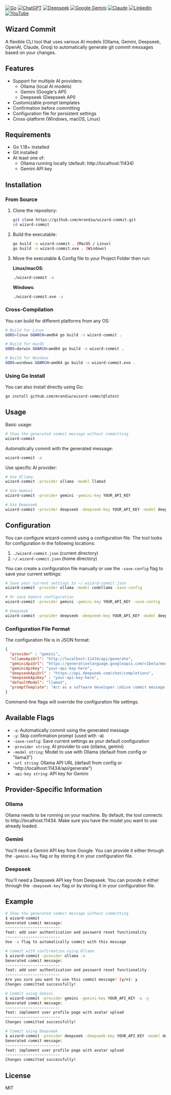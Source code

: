 [![Go](https://img.shields.io/badge/Go-%2300ADD8.svg?&logo=go&logoColor=white)](#)
[![ChatGPT](https://img.shields.io/badge/ChatGPT-74aa9c?logo=openai&logoColor=white)](#)
[![Deepseek](https://custom-icon-badges.demolab.com/badge/Deepseek-4D6BFF?logo=deepseek&logoColor=fff)](#)
[![Google Gemini](https://img.shields.io/badge/Google%20Gemini-886FBF?logo=googlegemini&logoColor=fff)](#)
[![Claude](https://img.shields.io/badge/Claude-D97757?logo=claude&logoColor=fff)](#)
[![LinkedIn](https://custom-icon-badges.demolab.com/badge/LinkedIn-0A66C2?logo=linkedin-white&logoColor=fff)](https://www.linkedin.com/in/mrandiw/)
[![YouTube](https://img.shields.io/badge/YouTube-%23FF0000.svg?logo=YouTube&logoColor=white)](https://www.youtube.com/@CodeWithAndiw)

## Wizard Commit

A flexible CLI tool that uses various AI models (Ollama, Gemini, Deepseek, OpenAI, Claude, Groq) to automatically generate git commit messages based on your changes.

## Features

- Support for multiple AI providers:
  - Ollama (local AI models)
  - Gemini (Google's API)
  - Deepseek (Deepseek API)
- Customizable prompt templates
- Confirmation before committing
- Configuration file for persistent settings
- Cross-platform (Windows, macOS, Linux)

## Requirements

- Go 1.18+ installed
- Git installed
- At least one of:
  - Ollama running locally (default: http://localhost:11434)
  - Gemini API key

## Installation

### From Source

1. Clone the repository:
   ```bash
   git clone https://github.com/mrandiw/wizard-commit.git
   cd wizard-commit
   ```

2. Build the executable:
   ```bash
   go build -o wizard-commit . (MacOS / Linux)
   go build -o wizard-commit.exe . (Windows)
   ```

3. Move the executable & Config file to your Project Folder then run:

   **Linux/macOS**:
   ```bash
   ./wizard-commit -a
   ```

   **Windows**:
   ```bash
   ./wizard-commit.exe -a
   ```

### Cross-Compilation

You can build for different platforms from any OS:

```bash
# Build for Linux
GOOS=linux GOARCH=amd64 go build -o wizard-commit .

# Build for macOS 
GOOS=darwin GOARCH=amd64 go build -o wizard-commit .

# Build for Windows
GOOS=windows GOARCH=amd64 go build -o wizard-commit.exe .
```

### Using Go Install

You can also install directly using Go:

```bash
go install github.com/mrandiw/wizard-commit@latest
```

## Usage

Basic usage:
```bash
# Show the generated commit message without committing
wizard-commit
```

Automatically commit with the generated message:
```bash
wizard-commit -a
```

Use specific AI provider:
```bash
# Use Ollama
wizard-commit -provider ollama -model llama3

# Use Gemini
wizard-commit -provider gemini -gemini-key YOUR_API_KEY

# Use Deepseek
wizard-commit -provider deepseek -deepseek-key YOUR_API_KEY -model deepseek-chat
```

## Configuration

You can configure wizard-commit using a configuration file. The tool looks for configuration in the following locations:

1. `./wizard-commit.json` (current directory)
2. `~/.wizard-commit.json` (home directory)

You can create a configuration file manually or use the `-save-config` flag to save your current settings:

```bash
# Save your current settings to ~/.wizard-commit.json
wizard-commit -provider ollama -model codellama -save-config

# Or save Gemini configuration
wizard-commit -provider gemini -gemini-key YOUR_API_KEY -save-config

# Deepseek
wizard-commit -provider deepseek -deepseek-key YOUR_API_KEY -model deepseek-chat -save-config
```

### Configuration File Format

The configuration file is in JSON format:

```json
{
  "provider" : "gemini",
  "ollamaApiUrl": "http://localhost:11434/api/generate",
  "geminiApiUrl": "https://generativelanguage.googleapis.com/v1beta/models/gemini-2.0-flash-lite:generateContent",
  "geminiApiKey": "your-api-key-here",
  "deepseekApiUrl" : "https://api.deepseek.com/chat/completions",
  "deepseekApiKey" : "your-api-key-here",
  "defaultModel": "llama3",
  "promptTemplate": "Act as a software developer.\nGive commit message based on code changes no more than two sentenses. \n\nContex:\n%s"
}
```

Command-line flags will override the configuration file settings.

## Available Flags

- `-a`: Automatically commit using the generated message
- `-y`: Skip confirmation prompt (used with -a)
- `-save-config`: Save current settings as your default configuration
- `-provider string`: AI provider to use (ollama, gemini)
- `-model string`: Model to use with Ollama (default from config or "llama3")
- `-url string`: Ollama API URL (default from config or "http://localhost:11434/api/generate")
- `-api-key string`: API key for Gemini

## Provider-Specific Information

### Ollama

Ollama needs to be running on your machine. By default, the tool connects to http://localhost:11434. Make sure you have the model you want to use already loaded.

### Gemini

You'll need a Gemini API key from Google. You can provide it either through the `-gemini-key` flag or by storing it in your configuration file.

### Deepseek

You'll need a Deepseek API key from Deepseek. You can provide it either through the `-deepseek-key` flag or by storing it in your configuration file.


## Example

```bash
# Show the generated commit message without committing
$ wizard-commit
Generated commit message:
------------------------
feat: add user authentication and password reset functionality
------------------------
Use -a flag to automatically commit with this message

# Commit with confirmation using Ollama
$ wizard-commit -provider ollama -a
Generated commit message:
------------------------
feat: add user authentication and password reset functionality
------------------------
Are you sure you want to use this commit message? (y/n): y
Changes committed successfully!

# Commit using Gemini
$ wizard-commit -provider gemini -gemini-key YOUR_API_KEY -a -y
Generated commit message:
------------------------
feat: implement user profile page with avatar upload
------------------------
Changes committed successfully!

# Commit using Deepseek
$ wizard-commit -provider deepseek -deepseek-key YOUR_API_KEY -model deepseek-chat -a -y
Generated commit message:
------------------------
feat: implement user profile page with avatar upload
------------------------
Changes committed successfully!
```

## License

MIT
